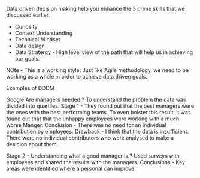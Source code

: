 Data driven decision making help you enhance the 5 prime skills that we discussed earlier.

- Curiosity
- Context Understanding 
- Technical Mindset 
- Data design 
- Data Stratergy - High level view of the path that will help us in achieving our goals.

NOte - This is a working style. Just like Agile methodology, we need to be working as a whole in order to achieve data driven goals.

Examples of DDDM

Google 
Are managers needed ?
To understand the problem the data was divided into quartiles.
Stage 1 - They found out that the best managers were the ones with the best performing teams. To even bolster this result, it was found out that that the unhappy employees were working with a much worse Manger.
Conclusion - There was no need for an individual contribution by employees.
Drawback - I think that the data is insufficient. There were no individual contributors who were analysed to make a desicion about them.

Stage 2 - Understanding what a good manager is ?
Used surveys with employees and shared the results with the managers.
Conclusions - Key areas were identified where a personal can improve.